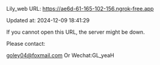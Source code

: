 Lily_web URL: https://ae6d-61-165-102-156.ngrok-free.app

Updated at: 2024-12-09 18:41:29

If you cannot open this URL, the server might be down.

Please contact: 

goley04@foxmail.com Or Wechat:GL_yeaH